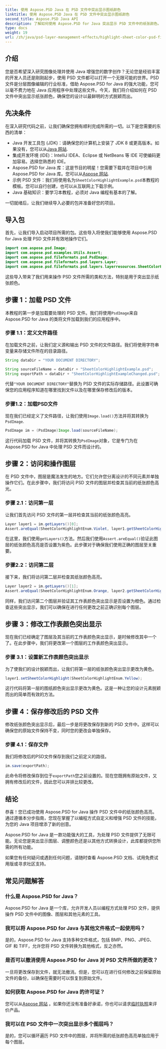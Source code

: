 ```yaml
---
title: 使用 Aspose.PSD Java 在 PSD 文件中突出显示图纸颜色
linktitle: 使用 Aspose.PSD Java 在 PSD 文件中突出显示图纸颜色
second_title: Aspose.PSD Java API
description: 了解如何使用 Aspose.PSD for Java 突出显示 PSD 文件中的纸张颜色。按照我们的分步指南来提高您在 Java 中的图像处理技能。
type: docs
weight: 19
url: /zh/java/psd-layer-management-effects/highlight-sheet-color-psd-files/
---
```

## 介绍

您是否希望深入研究图像处理并使用 Java 增强您的数字创作？无论您是经验丰富的开发人员还是刚刚起步，使用 PSD 文件都可以打开一个无限可能的世界。PSD 文件是分层图像编辑的行业标准，借助 Aspose.PSD for Java 的强大功能，您可以毫不费力地在 Java 应用程序中处理这些文件。今天，我们将介绍如何在 PSD 文件中突出显示纸张颜色，确保您的设计以最鲜明的方式脱颖而出。

## 先决条件

在深入研究代码之前，让我们确保您拥有顺利完成所需的一切。以下是您需要的东西的清单：

-  Java 开发工具包 (JDK)：请确保您的计算机上安装了 JDK 8 或更高版本。如果没有，您可以从[Java 网站](https://www.oracle.com/java/technologies/javase-downloads.html).
- 集成开发环境 (IDE)：IntelliJ IDEA、Eclipse 或 NetBeans 等 IDE 可使编码更加容易。选择您熟悉的 IDE。
- Aspose.PSD for Java 库：这是节目的明星！您需要下载并在项目中引用 Aspose.PSD for Java 库。您可以从[Aspose 网站](https://releases.aspose.com/psd/java/).
- 示例 PSD 文件：我们将使用名为`SheetColorHighlightExample.psd`本教程的模板。您可以自行创建，也可以从互联网上下载示例。
- Java 基础知识：要学习本教程，必须对 Java 编程有基本的了解。

一切就绪后，让我们继续导入必要的包并准备好您的项目。

## 导入包

首先，让我们导入启动项目所需的包。这些导入将使我们能够使用 Aspose.PSD for Java 处理 PSD 文件并有效地操作它们。

```java
import com.aspose.psd.Image;
import com.aspose.psd.examples.Utils.Assert;
import com.aspose.psd.fileformats.psd.PsdImage;
import com.aspose.psd.fileformats.psd.layers.Layer;
import com.aspose.psd.fileformats.psd.layers.layerresources.SheetColorHighlightEnum;
```

这些导入带来了我们用来操作 PSD 文件所需的类和方法，特别是用于突出显示纸张颜色。

## 步骤 1：加载 PSD 文件

本教程的第一步是加载要处理的 PSD 文件。我们将使用`PsdImage`来自 Aspose.PSD for Java 的类将文件加载到我们的应用程序中。

### 步骤 1.1：定义文件路径

在加载文件之前，让我们定义源和输出 PSD 文件的文件路径。我们将使用字符串变量来存储文件所在的目录路径。

```java
String dataDir = "YOUR DOCUMENT DIRECTORY";

String sourceFileName = dataDir + "SheetColorHighlightExample.psd";
String exportPath = dataDir + "SheetColorHighlightExampleChanged.psd";
```

代替`"YOUR DOCUMENT DIRECTORY"`替换为 PSD 文件的实际存储路径。此设置可确保您的应用程序知道在哪里找到文件以及在哪里保存修改后的版本。

### 步骤1.2：加载PSD文件

现在我们已经定义了文件路径，让我们使用`Image.load()`方法并将其转换为`PsdImage`.

```java
PsdImage im = (PsdImage)Image.load(sourceFileName);
```

这行代码加载 PSD 文件，并将其转换为`PsdImage`对象，它是专门为在 Aspose.PSD for Java 中处理 PSD 文件而设计的。

## 步骤 2：访问和操作图层

在 PSD 文件中，图层是魔法发生的地方。它们允许您分离设计的不同元素并单独操作它们。在此步骤中，我们将访问 PSD 文件的图层并检查其当前的纸张颜色高光。

### 步骤 2.1：访问第一层

让我们首先访问 PSD 文件的第一层并检查其当前的纸张颜色高亮。

```java
Layer layer1 = im.getLayers()[0];
Assert.areEqual(SheetColorHighlightEnum.Violet, layer1.getSheetColorHighlight());
```

在这里，我们使用`getLayers()`方法。然后我们使用`Assert.areEqual()`验证此图层的纸张颜色高亮是否设置为紫色。此步骤对于确保我们使用正确的图层至关重要。

### 步骤2.2：访问第二层

接下来，我们将访问第二层并检查其纸张颜色高亮。

```java
Layer layer2 = im.getLayers()[1];
Assert.areEqual(SheetColorHighlightEnum.Orange, layer2.getSheetColorHighlight());
```

同样，我们访问第二个图层并验证其工作表颜色突出显示是否设置为橙色。通过检查这些突出显示，我们可以确保在进行任何更改之前正确识别每个图层。

## 步骤 3：修改工作表颜色突出显示

现在我们已经确定了图层及其当前的工作表颜色突出显示，是时候修改其中一个了。在此步骤中，我们将更改第一个图层的工作表颜色突出显示。

### 步骤 3.1：设置新工作表颜色突出显示

为了使我们的设计脱颖而出，让我们将第一层的纸张颜色突出显示更改为黄色。

```java
layer1.setSheetColorHighlight(SheetColorHighlightEnum.Yellow);
```

这行代码将第一层的图纸颜色突出显示更改为黄色。这是一种让您的设计元素脱颖而出的简单而有效的方法。

## 步骤 4：保存修改后的 PSD 文件

修改纸张颜色突出显示后，最后一步是将更改保存到新的 PSD 文件中。这样可以确保您的原始文件保持不变，同时您的更改会单独保存。

### 步骤 4.1：保存文件

我们将修改后的PSD文件保存到我们之前定义的路径。

```java
im.save(exportPath);
```

此命令将修改保存到位于`exportPath`您之前设置的。现在您既拥有原始文件，又拥有修改后的文件，因此您可以并排比较更改。

## 结论

恭喜！您已成功使用 Aspose.PSD for Java 操作 PSD 文件中的纸张颜色高亮。通过遵循本分步指南，您现在掌握了以编程方式自定义和增强 PSD 文件的技能，为您的 Java 项目增添了新的创意。

Aspose.PSD for Java 是一款功能强大的工具，为处理 PSD 文件提供了无限可能。无论您是突出显示图层、调整颜色还是以其他方式转换设计，此库都提供您所需的所有功能。

如果您有任何疑问或遇到任何问题，请随时查看 Aspose.PSD 文档、试用免费试用版或寻求社区支持。

## 常见问题解答

### 什么是 Aspose.PSD for Java？
Aspose.PSD for Java 是一个库，允许开发人员以编程方式处理 PSD 文件，提供操作 PSD 文件中的图像、图层和其他元素的工具。

### 我可以将 Aspose.PSD for Java 与其他文件格式一起使用吗？
是的，Aspose.PSD for Java 支持多种文件格式，包括 BMP、PNG、JPEG、GIF 和 TIFF，允许您将 PSD 文件转换为其他格式，反之亦然。

### 是否可以撤消使用 Aspose.PSD for Java 对 PSD 文件所做的更改？
一旦将更改保存到文件，就无法撤消。但是，您可以在进行任何修改之前保留原始文件的备份，以确保在需要时可以恢复到原始文件。

### 如何获取 Aspose.PSD for Java 的许可证？
您可以从[Aspose 网站](https://purchase.aspose.com/buy) 。如果你还没有准备好承诺，你也可以请求[临时执照](https://purchase.aspose.com/temporary-license/)来评价产品。

### 我可以在 PSD 文件中一次突出显示多个图层吗？
是的，您可以循环遍历 PSD 文件中的图层，并将所需的纸张颜色高亮单独应用于每个图层。